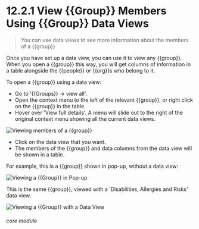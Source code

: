 # 12.2.1 View {{Group}} Members Using {{Group}} Data Views

> You can use data views to see more information about the members of a {{group}}

Once you have set up a data view, you can use it to view any {{group}}. When you open a {{group}} this way, you will get columns of information in a table alongside the {{people}} or {{org}}s who belong to it. 

To open a {{group}} using a data view:

- Go to '{{Groups}} -> view all'.
- Open the context menu to the left of the relevant {{group}}, or right click on the {{group}} in the table.
- Hover over 'View full details'. A menu will slide out to the right of the original context menu showing all the current data views.

![Viewing members of a {{group}}](110a.png)

- Click on the data view that you want.
- The members of the {{group}} and data columns from the data view will be shown in a table. 

For example, this is a {{group}} shown in pop-up, without a data view:

![Viewing a {{Group}} in Pop-up](12.2.1a.png)

This is the same {{group}}, viewed with a 'Disabilities, Allergies and Risks' data view.

![Viewing a {{Group}} with a Data View](12.2.1b.png)


###### core module

